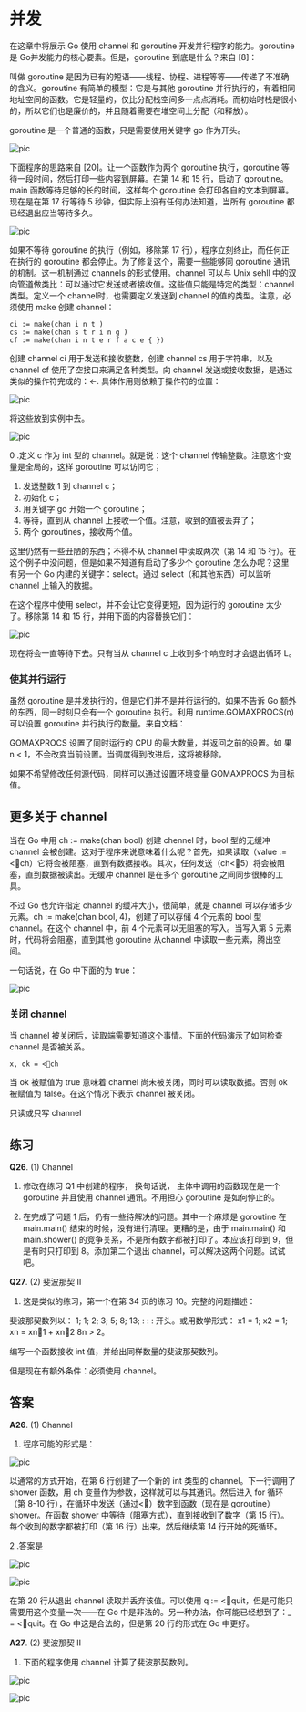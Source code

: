 # 并发

在这章中将展示 Go 使用 channel 和 goroutine 开发并行程序的能力。goroutine 是 Go并发能力的核心要素。但是，goroutine 到底是什么？来自 [8]：

叫做 goroutine 是因为已有的短语——线程、协程、进程等等——传递了不准确的含义。goroutine 有简单的模型：它是与其他 goroutine 并行执行的，有着相同地址空间的函数。它是轻量的，仅比分配栈空间多一点点消耗。而初始时栈是很小的，所以它们也是廉价的，并且随着需要在堆空间上分配（和释放）。

goroutine 是一个普通的函数，只是需要使用关键字 go 作为开头。

![pic](images/167.png)

下面程序的思路来自 [20]。让一个函数作为两个 goroutine 执行，goroutine 等待一段时间，然后打印一些内容到屏幕。在第 14 和 15 行，启动了 goroutine。main 函数等待足够的长的时间，这样每个 goroutine 会打印各自的文本到屏幕。现在是在第 17 行等待 5 秒钟，但实际上没有任何办法知道，当所有 goroutine 都已经退出应当等待多久。

![pic](images/168.png)

如果不等待 goroutine 的执行（例如，移除第 17 行），程序立刻终止，而任何正在执行的 goroutine 都会停止。为了修复这个，需要一些能够同 goroutine 通讯的机制。这一机制通过 channels 的形式使用。channel 可以与 Unix sehll 中的双向管道做类比：可以通过它发送或者接收值。这些值只能是特定的类型：channel 类型。定义一个 channel时，也需要定义发送到 channel 的值的类型。注意，必须使用 make 创建 channel：

```
ci := make(chan i n t )
cs := make(chan s t r i n g )
cf := make(chan i n t e r f a c e { })
```

创建 channel ci 用于发送和接收整数，创建 channel cs 用于字符串，以及 channel cf 使用了空接口来满足各种类型。向 channel 发送或接收数据，是通过类似的操作符完成的：<-. 具体作用则依赖于操作符的位置：

![pic](images/169.png)

将这些放到实例中去。

![pic](images/170.png)

0 .定义 c 作为 int 型的 channel。就是说：这个 channel 传输整数。注意这个变量是全局的，这样 goroutine 可以访问它；
1. 发送整数 1 到 channel c；  
2. 初始化 c；  
3. 用关键字 go 开始一个 goroutine；  
4. 等待，直到从 channel 上接收一个值。注意，收到的值被丢弃了；  
5. 两个 goroutines，接收两个值。  

这里仍然有一些丑陋的东西；不得不从 channel 中读取两次（第 14 和 15 行）。在这个例子中没问题，但是如果不知道有启动了多少个 goroutine 怎么办呢？这里有另一个 Go 内建的关键字：select。通过 select（和其他东西）可以监听 channel 上输入的数据。

在这个程序中使用 select，并不会让它变得更短，因为运行的 goroutine 太少了。移除第 14 和 15 行，并用下面的内容替换它们：

![pic](images/171.png)

现在将会一直等待下去。只有当从 channel c 上收到多个响应时才会退出循环 L。

### 使其并行运行

虽然 goroutine 是并发执行的，但是它们并不是并行运行的。如果不告诉 Go 额外的东西，同一时刻只会有一个 goroutine 执行。利用 runtime.GOMAXPROCS(n) 可以设置 goroutine 并行执行的数量。来自文档：

GOMAXPROCS 设置了同时运行的 CPU 的最大数量，并返回之前的设置。如
果 n < 1，不会改变当前设置。当调度得到改进后，这将被移除。

如果不希望修改任何源代码，同样可以通过设置环境变量 GOMAXPROCS 为目标值。

## 更多关于 channel

当在 Go 中用 ch := make(chan bool) 创建 chennel 时，bool 型的无缓冲 channel 会被创建。这对于程序来说意味着什么呢？首先，如果读取（value := <􀀀ch）它将会被阻塞，直到有数据接收。其次，任何发送（ch<􀀀5）将会被阻塞，直到数据被读出。无缓冲 channel 是在多个 goroutine 之间同步很棒的工具。

不过 Go 也允许指定 channel 的缓冲大小，很简单，就是 channel 可以存储多少元素。ch := make(chan bool, 4)，创建了可以存储 4 个元素的 bool 型 channel。在这个 channel 中，前 4 个元素可以无阻塞的写入。当写入第 5 元素时，代码将会阻塞，直到其他 goroutine 从channel 中读取一些元素，腾出空间。

一句话说，在 Go 中下面的为 true：

![pic](images/172.png)

### 关闭 channel

当 channel 被关闭后，读取端需要知道这个事情。下面的代码演示了如何检查 channel 是否被关系。

```
x, ok = <􀀀ch
```

当 ok 被赋值为 true 意味着 channel 尚未被关闭，同时可以读取数据。否则 ok 被赋值为 false。在这个情况下表示 channel 被关闭。

只读或只写 channel

## 练习

**Q26**. (1) Channel

1. 修改在练习 Q1 中创建的程序， 换句话说， 主体中调用的函数现在是一个 goroutine 并且使用 channel 通讯。不用担心 goroutine 是如何停止的。

2. 在完成了问题 1 后，仍有一些待解决的问题。其中一个麻烦是 goroutine 在 main.main() 结束的时候，没有进行清理。更糟的是，由于 main.main() 和 main.shower() 的竞争关系，不是所有数字都被打印了。本应该打印到 9，但是有时只打印到 8。添加第二个退出 channel，可以解决这两个问题。试试吧。

**Q27**. (2) 斐波那契 II

1. 这是类似的练习，第一个在第 34 页的练习 10。完整的问题描述：

斐波那契数列以： 1; 1; 2; 3; 5; 8; 13; : : : 开头。或用数学形式： x1 = 1; x2 = 1; xn = xn􀀀1 + xn􀀀2 8n > 2。

编写一个函数接收 int 值，并给出同样数量的斐波那契数列。

但是现在有额外条件：必须使用 channel。

## 答案

**A26**. (1) Channel

1. 程序可能的形式是：

![pic](images/173.png)

以通常的方式开始，在第 6 行创建了一个新的 int 类型的 channel。下一行调用了 shower 函数，用 ch 变量作为参数，这样就可以与其通讯。然后进入 for 循环（第 8-10 行），在循环中发送（通过<􀀀）数字到函数（现在是 goroutine）shower。在函数 shower 中等待（阻塞方式），直到接收到了数字（第 15 行）。每个收到的数字都被打印（第 16 行）出来，然后继续第 14 行开始的死循环。

2 .答案是

![pic](images/174.png)


![pic](images/175.png)

在第 20 行从退出 channel 读取并丢弃该值。可以使用 q := <􀀀quit，但是可能只需要用这个变量一次——在 Go 中是非法的。另一种办法，你可能已经想到了：_ = <􀀀quit。在 Go 中这是合法的，但是第 20 行的形式在 Go 中更好。

**A27**. (2) 斐波那契 II

1. 下面的程序使用 channel 计算了斐波那契数列。

![pic](images/176.png)

![pic](images/177.png)